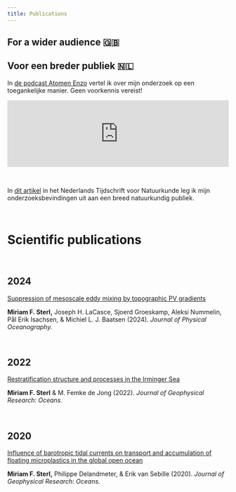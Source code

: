 ```yaml
---
title: Publications
---
```


## For a wider audience 🇬🇧

## Voor een breder publiek 🇳🇱

In [de podcast Atomen Enzo](https://open.spotify.com/episode/5YXl87AcZRDeP7izwNGpjT?si=aa84291faa184f2a) vertel ik over mijn onderzoek op een toegankelijke manier. Geen voorkennis vereist!

<iframe 
    style={{borderRadius: "12px"}} 
    src="https://open.spotify.com/embed/episode/5YXl87AcZRDeP7izwNGpjT?utm_source=generator&theme=0" 
    width="100%" 
    height="152" 
    frameBorder="0" 
    allowFullScreen="" 
    allow="autoplay; clipboard-write; encrypted-media; fullscreen; picture-in-picture" 
    loading="lazy"
></iframe>

&nbsp;
&nbsp;

In [dit artikel](https://www.ntvn.nl/media/files/Eerste_prijs_2024_def.pdf) in het Nederlands Tijdschrift voor Natuurkunde leg ik mijn onderzoeksbevindingen uit aan een breed natuurkundig publiek.

&nbsp;
&nbsp;

# Scientific publications

&nbsp;
&nbsp;

## 2024

[Suppression of mesoscale eddy mixing by topographic PV gradients](https://journals.ametsoc.org/view/journals/phoc/54/5/JPO-D-23-0142.1.xml)

**Miriam F. Sterl,** Joseph H. LaCasce, Sjoerd Groeskamp, Aleksi Nummelin, Pål Erik Isachsen, \& Michiel L. J. Baatsen (2024). _Journal of Physical Oceanography._

&nbsp;
&nbsp;

## 2022

[Restratification structure and processes in the Irminger Sea](https://agupubs.onlinelibrary.wiley.com/doi/10.1029/2022JC019126)

**Miriam F. Sterl** \& M. Femke de Jong (2022). _Journal of Geophysical Research: Oceans._

&nbsp;
&nbsp;

## 2020

[Influence of barotropic tidal currents on transport and accumulation of floating microplastics in the global open ocean](https://agupubs.onlinelibrary.wiley.com/doi/10.1029/2019JC015583)

**Miriam F. Sterl,** Philippe Delandmeter, \& Erik van Sebille (2020). _Journal of Geophysical Research: Oceans._
